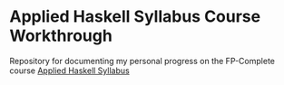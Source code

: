 # Applied Haskell Syllabus Course Workthrough

Repository for documenting my personal progress on the FP-Complete course [Applied Haskell Syllabus](https://tech.fpcomplete.com/haskell/syllabus)
